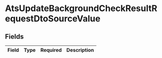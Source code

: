 # AtsUpdateBackgroundCheckResultRequestDtoSourceValue


## Fields

| Field       | Type        | Required    | Description |
| ----------- | ----------- | ----------- | ----------- |
